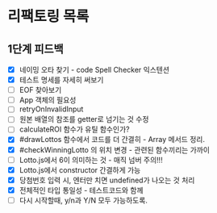 # 리팩토링 목록

## 1단계 피드백

- [x] 네이밍 오타 찾기 - code Spell Checker 익스텐션
- [x] 테스트 명세를 자세히 써보기
- [ ] EOF 찾아보기
- [ ] App 객체의 필요성
- [ ] retryOnInvalidInput
- [ ] 원본 배열의 참조를 getter로 넘기는 것 수정
- [ ] calculateROI 함수가 유틸 함수인가?
- [x] #drawLottos 함수에서 코드를 더 간결히 - Array 메서드 정리.
- [x] #checkWinningLotto 의 위치 변경 - 관련된 함수끼리는 가까이
- [ ] Lotto.js에서 6이 의미하는 것 - 매직 넘버 주의!!!
- [x] Lotto.js에서 constructor 간결하게 가능
- [x] 당첨번호 입력 시, 엔터만 치면 undefined가 나오는 것 처리
- [x] 전체적인 타입 통일성 - 테스트코드와 함께
- [ ] 다시 시작할때, y/n과 Y/N 모두 가능하도록.
